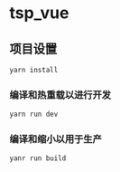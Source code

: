 # tsp_vue

## 项目设置

```sh
yarn install
```

### 编译和热重载以进行开发

```sh
yarn run dev
```

### 编译和缩小以用于生产

```sh
yanr run build
```
